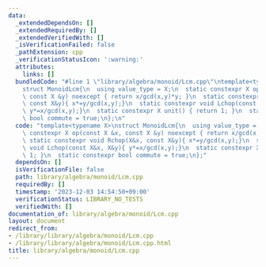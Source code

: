 ```yaml
---
data:
  _extendedDependsOn: []
  _extendedRequiredBy: []
  _extendedVerifiedWith: []
  _isVerificationFailed: false
  _pathExtension: cpp
  _verificationStatusIcon: ':warning:'
  attributes:
    links: []
  bundledCode: "#line 1 \"library/algebra/monoid/Lcm.cpp\"\ntemplate<typename X>\n\
    struct MonoidLcm{\n  using value_type = X;\n  static constexpr X op(const X &x,\
    \ const X &y) noexcept { return x/gcd(x,y)*y; }\n  static constexpr void Rchop(X&x,\
    \ const X&y){ x*=y/gcd(x,y);}\n  static constexpr void Lchop(const X&x, X&y){\
    \ y*=x/gcd(x,y);}\n  static constexpr X unit() { return 1; }\n  static constexpr\
    \ bool commute = true;\n};\n"
  code: "template<typename X>\nstruct MonoidLcm{\n  using value_type = X;\n  static\
    \ constexpr X op(const X &x, const X &y) noexcept { return x/gcd(x,y)*y; }\n \
    \ static constexpr void Rchop(X&x, const X&y){ x*=y/gcd(x,y);}\n  static constexpr\
    \ void Lchop(const X&x, X&y){ y*=x/gcd(x,y);}\n  static constexpr X unit() { return\
    \ 1; }\n  static constexpr bool commute = true;\n};"
  dependsOn: []
  isVerificationFile: false
  path: library/algebra/monoid/Lcm.cpp
  requiredBy: []
  timestamp: '2023-12-03 14:54:50+09:00'
  verificationStatus: LIBRARY_NO_TESTS
  verifiedWith: []
documentation_of: library/algebra/monoid/Lcm.cpp
layout: document
redirect_from:
- /library/library/algebra/monoid/Lcm.cpp
- /library/library/algebra/monoid/Lcm.cpp.html
title: library/algebra/monoid/Lcm.cpp
---
```

